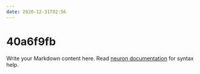 ```yaml
---
date: 2020-12-31T02:56
---
```


# 40a6f9fb

Write your Markdown content here. Read [neuron documentation](https://neuron.zettel.page/2011404.html) for syntax help.


